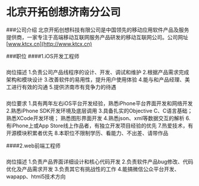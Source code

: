 北京开拓创想济南分公司
==========

###公司介绍
北京开拓创想科技有限公司是中国领先的移动应用软件产品及服务提供商，一家专注于高端移动互联网服务产品研发的移动互联网公司。公司网址[www.ktcx.cn](http://www.ktcx.cn)

###职位
####1.iOS开发工程师

#####
岗位描述
1.负责公司产品线程序的设计、开发、调试和维护
2.根据产品需求完成架构和模块设计
3.改善软件的易用性，提升用户使用体验
4.能与和产品经理、美工进行有效的沟通
5.提供济南市有竞争力的待遇

#####
岗位要求
1.具有两年左右iOS平台开发经验，熟悉iPhone平台界面开发和网络开发
2.熟悉iPhone SDK开发环境及底层调用
3.具备扎实的Objective C、C语言基础；熟悉XCode开发环境； 熟悉图形界面开发
4.熟悉json、xml等数据交互的解析
6.有iPhone上或App Store线上作品者，有独立开发项目经验的优先
7.热爱技术，有开源模块积累者优先
8.本职位不限制学历、看能力、不出差、请带作品

####2.web前端工程师
#####
岗位描述
1.负责产品界面详细设计和核心代码开发
2.负责软件产品bug修改、代码优化及产品需求开发
3.负责其它有挑战性的工作
4.能搞微信公众平台开发、wapapp、html5技术方向
